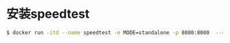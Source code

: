 #  安装speedtest

```bash
$ docker run -itd --name speedtest -e MODE=standalone -p 8080:8080  --restart=always ghcr.io/librespeed/speedtest
```